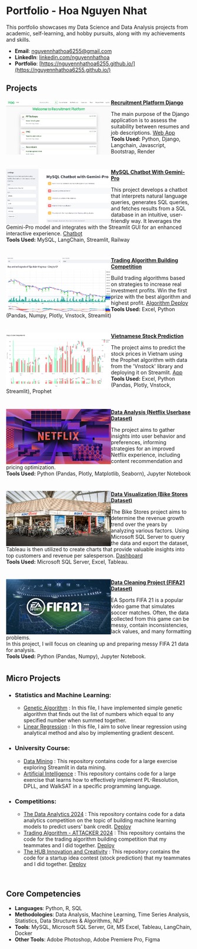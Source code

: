 # Portfolio - Hoa Nguyen Nhat
This portfolio showcases my Data Science and Data Analysis projects from academic, self-learning, and hobby pursuits, along with my achievements and skills.

- **Email**: [nguyennhathoa6255@gmail.com](nguyennhathoa6255@gmail.com)
- **LinkedIn**: [linkedin.com/nguyennhathoa](https://www.linkedin.com/in/nguyennhathoa/)
- **Portfolio**: [https://nguyennhathoa6255.github.io/](https://nguyennhathoa6255.github.io/)


## Projects

<img align="left" width="285" height="150" src="https://github.com/nguyennhathoa6255/Portfolio/blob/main/image/home_auth.png"> **[Recruitment Platform Django](https://github.com/nguyennhathoa6255/django-recruitment)**

The main purpose of the Django application is to assess the suitability between resumes and job descriptions. 
[Web App](https://django-recruitment.onrender.com/)  
<b>Tools Used:</b> Python, Django, Langchain, Javascript, Bootstrap, Render

#

<img align="left" width="285" height="150" src="https://github.com/nguyennhathoa6255/Portfolio/blob/main/image/chatbot.png"> **[MySQL Chatbot With Gemini-Pro](https://github.com/nguyennhathoa6255/Chatbot-MySQL-Gemini)**

This project develops a chatbot that interprets natural language queries, generates SQL queries, and fetches results from a SQL database in an intuitive, user-friendly way. It leverages the Gemini-Pro model and integrates with the Streamlit GUI for an enhanced interactive experience. [Chatbot](https://chatbot-mysql-gemini.streamlit.app/?embed_options=light_theme)  
<b>Tools Used:</b> MySQL, LangChain, Streamlit, Railway

#

<img align="left" width="285" height="150" src="https://github.com/nguyennhathoa6255/Portfolio/blob/main/image/chungket.png"> **[Trading Algorithm Building Competition](https://github.com/nguyennhathoa6255/Trading-Algorithm-Competition-Attacker-2024)**

Build trading algorithms based on strategies to increase real investment profits. Win the first prize with the best algorithm and highest profit. [Algorithm Deploy](https://stack-overflow-attacker2024.streamlit.app/)  
<b>Tools Used:</b> Excel, Python (Pandas, Numpy, Plotly, Vnstock, Streamlit)

#

<img align="left" width="285" height="150" src="https://github.com/nguyennhathoa6255/Portfolio/blob/main/image/predict.png"> **[Vietnamese Stock Prediction](https://github.com/nguyennhathoa6255/Vietnamese-Stock-Prediction)**

The project aims to predict the stock prices in Vietnam using the Prophet algorithm with data from the 'Vnstock' library and deploying it on Streamlit. [App](https://vn-stock-prediction.streamlit.app/)  
<b>Tools Used:</b> Excel, Python (Pandas, Plotly, Vnstock, Streamlit), Prophet

#

<img align="left" width="285" height="150" src="https://github.com/nguyennhathoa6255/Portfolio/blob/5b010aacc5d452cd0ede1141a0f32b36fab34303/image/netflix.jpg"> **[Data Analysis (Netflix Userbase Dataset)](https://github.com/nguyennhathoa6255/Data-Analysis-Netflix-Userbase-Dataset)**
 
The project aims to gather insights into user behavior and preferences, informing strategies for an improved Netflix experience, including content recommendation and pricing optimization.  
<b>Tools Used:</b> Python (Pandas, Plotly, Matplotlib, Seaborn), Jupyter Notebook

#

<img align="left" width="285" height="150" src="https://github.com/nguyennhathoa6255/Portfolio/blob/5b010aacc5d452cd0ede1141a0f32b36fab34303/image/bikestores.jpg"> **[Data Visualization (Bike Stores Dataset)](https://github.com/nguyennhathoa6255/Bike-Stores-Visualization-Project)**

The Bike Stores project aims to determine the revenue growth trend over the years by analyzing various factors. Using Microsoft SQL Server to query the data and export the dataset, Tableau is then utilized to create charts that provide valuable insights into top customers and revenue per salesperson. [Dashboard](https://public.tableau.com/views/BikeStoresDashboard_16973664425040/Dashboard1?:language=en-US&:display_count=n&:origin=viz_share_link)  
<b>Tools Used:</b> Microsoft SQL Server, Excel, Tableau.

#

<img align="left" width="285" height="150" src="https://github.com/nguyennhathoa6255/Portfolio/blob/5b010aacc5d452cd0ede1141a0f32b36fab34303/image/fifa%20bg.png"> **[Data Cleaning Project (FIFA21 Dataset)](https://github.com/nguyennhathoa6255/Data-Cleaning-and-Transformation-FIFA21-Dataset-)**

EA Sports FIFA 21 is a popular video game that simulates soccer matches. Often, the data collected from this game can be messy, contain inconsistencies, lack values, and many formatting problems.  
In this project, I will focus on cleaning up and preparing messy FIFA 21 data for analysis.  
<b>Tools Used:</b> Python (Pandas, Numpy), Jupyter Notebook.

#

## Micro Projects

- ### Statistics and Machine Learning:
    - [Genetic Algorithm](https://github.com/nguyennhathoa6255/Statistical/blob/master/Genetic%20Algorithm.ipynb) : In this file, I have implemented simple genetic algorithm that finds out the list of numbers which equal to any specified number when summed together.
    - [Linear Regression](https://github.com/nguyennhathoa6255/Statistical/blob/master/Linear%20Regression.ipynb) : In this file, I aim to solve linear regression using analytical method and also by implementing gradient descent.

- ### University Course:
    - [Data Mining](https://github.com/nguyennhathoa6255/Iris-Flower) : This repository contains code for a large exercise exploring Streamlit in data mining.
    - [Artificial Intelligence](https://github.com/nguyennhathoa6255/SAT) : This repository contains code for a large exercise that learns how to effectively implement PL-Resolution, DPLL, and WalkSAT in a specific programming language.
      
- ### Competitions:
    - [The Data Analytics 2024](https://github.com/nguyennhathoa6255/The-Data-Analytics-Competition-2024) : This repository contains code for a data analytics competition on the topic of building machine learning models to predict users' bank credit. [Deploy](https://copilot-team.streamlit.app/)
    - [Trading Algorithm - ATTACKER 2024](https://github.com/jsyizdabet/Attacker-2024) : This repository contains the code for the trading algorithm building competition that my teammates and I did together. [Deploy](https://stack-overflow-attacker2024.streamlit.app/)
    - [The HUB Innovation and Creativity](https://github.com/nguyennhathoa6255/Vietnamese-Stock-Prediction) : This repository contains the code for a startup idea contest (stock prediction) that my teammates and I did together. [Deploy](https://vn-stock-prediction.streamlit.app/)

<br />

## Core Competencies
- **Languages**: Python, R, SQL
- **Methodologies**: Data Analysis, Machine Learning, Time Series Analysis, Statistics, Data Structures & Algorithms, NLP
- **Tools**: MySQL, Microsoft SQL Server, Git, MS Excel, Tableau, LangChain, Docker
- **Other Tools**: Adobe Photoshop, Adobe Premiere Pro, Figma
